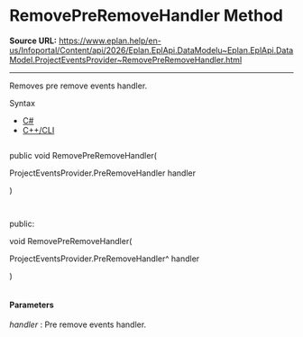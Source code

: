 # RemovePreRemoveHandler Method

**Source URL:** https://www.eplan.help/en-us/Infoportal/Content/api/2026/Eplan.EplApi.DataModelu~Eplan.EplApi.DataModel.ProjectEventsProvider~RemovePreRemoveHandler.html

---

Removes pre remove events handler.

Syntax

- [C#](#i-syntax-CS)
- [C++/CLI](#i-syntax-CPP2005)

```
```
public void RemovePreRemoveHandler( 

   ProjectEventsProvider.PreRemoveHandler handler

)
```
```

```
```
public:

void RemovePreRemoveHandler( 

   ProjectEventsProvider.PreRemoveHandler^ handler

)
```
```

#### Parameters

*handler*
:   Pre remove events handler.
